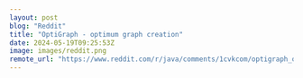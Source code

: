 ```yaml
---
layout: post
blog: "Reddit"
title: "OptiGraph - optimum graph creation"
date: 2024-05-19T09:25:53Z
image: images/reddit.png
remote_url: "https://www.reddit.com/r/java/comments/1cvkcom/optigraph_optimum_graph_creation/"
---
```


